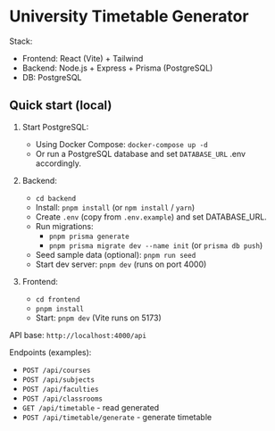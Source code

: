 # University Timetable Generator

Stack:
- Frontend: React (Vite) + Tailwind
- Backend: Node.js + Express + Prisma (PostgreSQL)
- DB: PostgreSQL

## Quick start (local)

1. Start PostgreSQL:
   - Using Docker Compose: `docker-compose up -d`
   - Or run a PostgreSQL database and set `DATABASE_URL` .env accordingly.

2. Backend:
   - `cd backend`
   - Install: `pnpm install` (or `npm install` / `yarn`)
   - Create `.env` (copy from `.env.example`) and set DATABASE_URL.
   - Run migrations:
     - `pnpm prisma generate`
     - `pnpm prisma migrate dev --name init` (or `prisma db push`)
   - Seed sample data (optional): `pnpm run seed`
   - Start dev server: `pnpm dev` (runs on port 4000)

3. Frontend:
   - `cd frontend`
   - `pnpm install`
   - Start: `pnpm dev` (Vite runs on 5173)

API base: `http://localhost:4000/api`

Endpoints (examples):
- `POST /api/courses`
- `POST /api/subjects`
- `POST /api/faculties`
- `POST /api/classrooms`
- `GET /api/timetable` - read generated
- `POST /api/timetable/generate` - generate timetable

